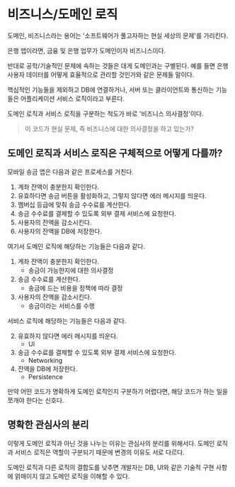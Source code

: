 # 비즈니스/도메인 로직

도메인, 비즈니스라는 용어는 '소프트웨어가 풀고자하는 현실 세상의 문제'를 가리킨다.

은행 앱이라면, 금융 및 은행 업무가 도메인이자 비즈니스이다.

반대로 공학/기술적인 문제에 속하는 것들은 대게 도메인과는 구별된다. 예를 들면 은행 사용자 데이터를 어떻게 효율적으로 관리할 것인가와 같은 문제들 말이다.

핵심적인 기능들을 제외하고 DB에 연결하거나, 서버 또는 클라이언트와 통신하는 기능들은 어플리케이션 서비스 로직이라고 부른다.

도메인 로직과 서비스 로직을 구분하는 척도가 바로 '비즈니스 의사결정'이다.

> 이 코드가 현실 문제, 즉 비즈니스에 대한 의사결정을 하고 있는가?

## 도메인 로직과 서비스 로직은 구체적으로 어떻게 다를까?

모바일 송금 앱은 다음과 같은 프로세스를 거친다.

1. 계좌 잔액이 충분한지 확인한다.
2. 유효하다면 송금 버튼을 활성화하고, 그렇지 않다면 에러 메시지를 띄운다.
3. 멤버십 등급에 맞춰 송금 수수료를 계산한다.
4. 송금 수수료를 결제할 수 있도록 외부 결제 서비스에 요청한다.
5. 사용자의 잔액을 감소시킨다.
6. 사용자의 잔액을 DB에 저장한다.

여기서 도메인 로직에 해당하는 기능들은 다음과 같다.

1. 계좌 잔액이 충분한지 확인한다.
    - 송금이 가능한지에 대한 의사결정
4. 송금 수수료를 계산한다.
    - 송금에 드는 비용을 정책에 따라 결정
5. 사용자의 잔액을 감소시킨다.
    - 송금이라는 서비스를 수행

서비스 로직에 해당하는 기능들은 다음과 같다.

2. 유효하지 않다면 에러 메시지를 띄운다.
    - UI
4. 송금 수수료를 결제할 수 있도록 외부 결제 서비스에 요청한다.
    - Networking
6. 잔액을 DB에 저장한다.
    - Persistence

만약 어떤 코드가 명확하게 도메인 로직인지 구분하기 어렵다면, 해당 코드가 하는 일을 쪼개야 한다는 신호다.

## 명확한 관심사의 분리

이렇게 도메인 로직과 아닌 것을 나누는 이유는 관심사의 분리를 위해서다. 도메인 로직과 서비스 로직은 역할이 구분되기 때문에 변경의 이유도 서로 다르다.

도메인 로직과 다른 로직의 결합도를 낮추면 개발자는 DB, UI와 같은 기술적 구현 사항에 얽매이지 않고 도메인 로직을 이해할 수 있다.



